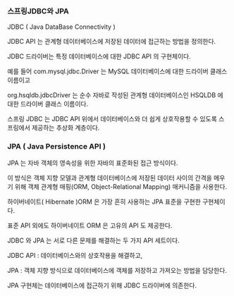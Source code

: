 ### 스프링JDBC와 JPA

JDBC ( Java DataBase Connectivity )

JDBC API 는 관계형 데이터베이스에 저장된 데이터에 접근하는 방법을 정의한다.

JDBC 드라이버는 특정 데이터베이스에 대한 JDBC API 의 구현체이다.

예를 들어 com.mysql.jdbc.Driver 는 MySQL 데이터베이스에 대한 드라이버 클래스 이름이고

org.hsqldb.jdbcDriver 는 순수 자바로 작성된 관계형 데이터베이스인 HSQLDB 에 대한 드라이버 클래스 이름이다.

스프링 JDBC 는 JDBC API 위에서 데이터베이스와 더 쉽게 상호작용할 수 있도록 스프링에서 제공하는 추상화 계층이다.

### JPA ( Java Persistence API )

JPA 는 자바 객체의 영속성을 위한 자바의 표준화된 접근 방식이다.

이 방식은 객체 지향 모델과 관계형 데이터베이스에 저장된 데이터 사이의 간격을 메우기 위해 객체 관계형 매핑(ORM, Object-Relational Mapping) 매커니즘을 사용한다.

하이버네이트( Hibernate )ORM 은 가장 흔히 사용하는 JPA 표준을 구현한 구현체이다.

표준 API 외에도 하이버네이트 ORM 은 고유의 API 도 제공한다.

JDBC 와 JPA 는 서로 다른 문제를 해결하는 두 가지 API 세트이다.

JDBC API : 데이터베이스와의 상호작용을 해결하고,

JPA : 객체 지향 방식으로 데이터베이스에 객체를 저장하고 가져오는 방법을 담당한다.

JPA 구현체는 데이터베이스에 접근하기 위해 JDBC 드라이버에 의존한다.

